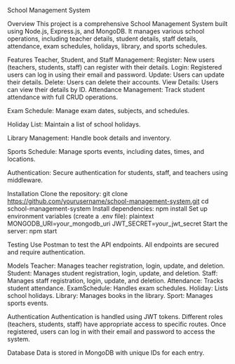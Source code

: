 School Management System

Overview
This project is a comprehensive School Management System built using Node.js, Express.js, and MongoDB. It manages various school operations, including teacher details, student details, staff details, attendance, exam schedules, holidays, library, and sports schedules.

Features
Teacher, Student, and Staff Management:
Register: New users (teachers, students, staff) can register with their details.
Login: Registered users can log in using their email and password.
Update: Users can update their details.
Delete: Users can delete their accounts.
View Details: Users can view their details by ID.
Attendance Management: Track student attendance with full CRUD operations.

Exam Schedule: Manage exam dates, subjects, and schedules.

Holiday List: Maintain a list of school holidays.

Library Management: Handle book details and inventory.

Sports Schedule: Manage sports events, including dates, times, and locations.

Authentication: Secure authentication for students, staff, and teachers using middleware.

Installation
Clone the repository:
git clone https://github.com/yourusername/school-management-system.git
cd school-management-system
Install dependencies:
npm install
Set up environment variables (create a .env file):
plaintext
MONGODB_URI=your_mongodb_uri
JWT_SECRET=your_jwt_secret
Start the server:
npm start

Testing
Use Postman to test the API endpoints. All endpoints are secured and require authentication.

Models
Teacher: Manages teacher registration, login, update, and deletion.
Student: Manages student registration, login, update, and deletion.
Staff: Manages staff registration, login, update, and deletion.
Attendance: Tracks student attendance.
ExamSchedule: Handles exam schedules.
Holiday: Lists school holidays.
Library: Manages books in the library.
Sport: Manages sports events.

Authentication
Authentication is handled using JWT tokens. Different roles (teachers, students, staff) have appropriate access to specific routes. Once registered, users can log in with their email and password to access the system.

Database
Data is stored in MongoDB with unique IDs for each entry.
